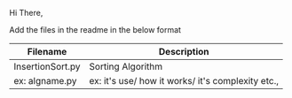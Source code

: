 Hi There,

Add the files in the readme in the below format

| Filename      | Description |
| ----------- | ----------- |
| InsertionSort.py| Sorting Algorithm|
| ex: algname.py      | ex: it's use/ how it works/ it's complexity etc.,  |

